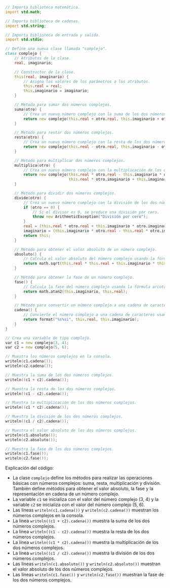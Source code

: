 ```d
// Importa biblioteca matemática.
import std.math;

// Importa biblioteca de cadenas.
import std.string;

// Importa biblioteca de entrada y salida.
import std.stdio;

// Define una nueva clase llamada "complejo".
class complejo {
    // Atributos de la clase.
    real, imaginario;

    // Constructor de la clase.
    this(real, imaginario) {
        // Asigna los valores de los parámetros a los atributos.
        this.real = real;
        this.imaginario = imaginario;
    }

    // Método para sumar dos números complejos.
    suma(otro) {
        // Crea un nuevo número complejo con la suma de los dos números reales e imaginarios.
        return new complejo(this.real + otro.real, this.imaginario + otro.imaginario);
    }

    // Método para restar dos números complejos.
    resta(otro) {
        // Crea un nuevo número complejo con la resta de los dos números reales e imaginarios.
        return new complejo(this.real - otro.real, this.imaginario - otro.imaginario);
    }

    // Método para multiplicar dos números complejos.
    multiplica(otro) {
        // Crea un nuevo número complejo con la multiplicación de los dos números reales e imaginarios.
        return new complejo(this.real * otro.real - this.imaginario * otro.imaginario,
                            this.real * otro.imaginario + this.imaginario * otro.real);
    }

    // Método para dividir dos números complejos.
    divide(otro) {
        // Crea un nuevo número complejo con la división de los dos números reales e imaginarios.
        if (otro == 0) {
            // Si el divisor es 0, se produce una división por cero.
            throw new ArithmeticException("División por cero");
        }
        real = (this.real * otro.real + this.imaginario * otro.imaginario) / (otro.real * otro.real + otro.imaginario * otro.imaginario);
        imaginario = (this.imaginario * otro.real - this.real * otro.imaginario) / (otro.real * otro.real + otro.imaginario * otro.imaginario);
        return this;
    }

    // Método para obtener el valor absoluto de un número complejo.
    absoluto() {
        // Calcula el valor absoluto del número complejo usando la fórmula raíz cuadrada de la suma de los cuadrados de los números reales e imaginarios.
        return math.sqrt(this.real * this.real + this.imaginario * this.imaginario);
    }

    // Método para obtener la fase de un número complejo.
    fase() {
        // Calcula la fase del número complejo usando la fórmula arcotangente del número imaginario dividido por el número real.
        return math.atan2(this.imaginario, this.real);
    }

    // Método para convertir un número complejo a una cadena de caracteres.
    cadena() {
        // Convierte el número complejo a una cadena de caracteres usando la función format.
        return format("%s%si", this.real, this.imaginario);
    }
}

// Crea una variable de tipo complejo.
var c1 = new complejo(3, 4);
var c2 = new complejo(5, 6);

// Muestra los números complejos en la consola.
writeln(c1.cadena());
writeln(c2.cadena());

// Muestra la suma de los dos números complejos.
writeln((c1 + c2).cadena());

// Muestra la resta de los dos números complejos.
writeln((c1 - c2).cadena());

// Muestra la multiplicación de los dos números complejos.
writeln((c1 * c2).cadena());

// Muestra la división de los dos números complejos.
writeln((c1 / c2).cadena());

// Muestra el valor absoluto de los dos números complejos.
writeln(c1.absoluto());
writeln(c2.absoluto());

// Muestra la fase de los dos números complejos.
writeln(c1.fase());
writeln(c2.fase());
```

Explicación del código:

* La clase `complejo` define los métodos para realizar las operaciones básicas con números complejos: suma, resta, multiplicación y división. También define métodos para obtener el valor absoluto, la fase y la representación en cadena de un número complejo.
* La variable `c1` se inicializa con el valor del número complejo (3, 4) y la variable `c2` se inicializa con el valor del número complejo (5, 6).
* Las líneas `writeln(c1.cadena())` y `writeln(c2.cadena())` muestran los números complejos en la consola.
* La línea `writeln((c1 + c2).cadena())` muestra la suma de los dos números complejos.
* La línea `writeln((c1 - c2).cadena())` muestra la resta de los dos números complejos.
* La línea `writeln((c1 * c2).cadena())` muestra la multiplicación de los dos números complejos.
* La línea `writeln((c1 / c2).cadena())` muestra la división de los dos números complejos.
* Las líneas `writeln(c1.absoluto())` y `writeln(c2.absoluto())` muestran el valor absoluto de los dos números complejos.
* Las líneas `writeln(c1.fase())` y `writeln(c2.fase())` muestran la fase de los dos números complejos.